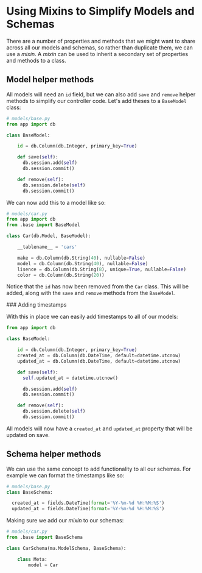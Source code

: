 # Using Mixins to Simplify Models and Schemas

There are a number of properties and methods that we might want to share across all our models and schemas, so rather than duplicate them, we can use a _mixin_. A _mixin_ can be used to inherit a secondary set of properties and methods to a class.

## Model helper methods

All models will need an `id` field, but we can also add `save` and `remove` helper methods to simplify our controller code. Let's add theses to a `BaseModel` class:

```py
# models/base.py
from app import db

class BaseModel:

    id = db.Column(db.Integer, primary_key=True)

    def save(self):
      db.session.add(self)
      db.session.commit()

    def remove(self):
      db.session.delete(self)
      db.session.commit()
```

We can now add this to a model like so:

```py
# models/car.py
from app import db
from .base import BaseModel

class Car(db.Model, BaseModel):

    __tablename__ = 'cars'

    make = db.Column(db.String(40), nullable=False)
    model = db.Column(db.String(40), nullable=False)
    lisence = db.Column(db.String(8), unique=True, nullable=False)
    color = db.Column(db.String(20))
```

Notice that the `id` has now been removed from the `Car` class. This will be added, along with the `save` and `remove` methods from the `BaseModel`.

### Adding timestamps

With this in place we can easily add timestamps to all of our models:

```py
from app import db

class BaseModel:

    id = db.Column(db.Integer, primary_key=True)
    created_at = db.Column(db.DateTime, default=datetime.utcnow)
    updated_at = db.Column(db.DateTime, default=datetime.utcnow)

    def save(self):
      self.updated_at = datetime.utcnow()

      db.session.add(self)
      db.session.commit()

    def remove(self):
      db.session.delete(self)
      db.session.commit()
```

All models will now have a `created_at` and `updated_at` property that will be updated on save.

## Schema helper methods

We can use the same concept to add functionality to all our schemas. For example we can format the timestamps like so:

```py
# models/base.py
class BaseSchema:

  created_at = fields.DateTime(format='%Y-%m-%d %H:%M:%S')
  updated_at = fields.DateTime(format='%Y-%m-%d %H:%M:%S')
```

Making sure we add our _mixin_ to our schemas:

```py
# models/car.py
from .base import BaseSchema

class CarSchema(ma.ModelSchema, BaseSchema):

    class Meta:
        model = Car
```
